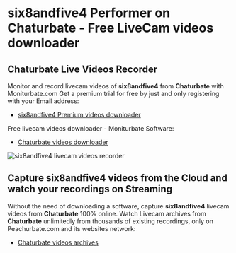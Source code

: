# six8andfive4 Performer on Chaturbate - Free LiveCam videos downloader

## Chaturbate Live Videos Recorder

Monitor and record livecam videos of **six8andfive4** from **Chaturbate** with Moniturbate.com
Get a premium trial for free by just and only registering with your Email address:
* [six8andfive4 Premium videos downloader](https://moniturbate.com/request-demo-licence-key.html)

Free livecam videos downloader - Moniturbate Software:
* [Chaturbate videos downloader](https://moniturbate.com/moniturbate-download-software.html)

![six8andfive4 livecam videos recorder](https://peachurnet.com/templates/moniturbate-software.png)


## Capture six8andfive4 videos from the Cloud and watch your recordings on Streaming

Without the need of downloading a software, capture **six8andfive4** livecam videos from **Chaturbate** 100% online.
Watch Livecam archives from **Chaturbate** unlimitedly from thousands of existing recordings, only on Peachurbate.com and its websites network:
* [Chaturbate videos archives](https://peachurnet.com/)